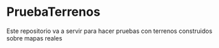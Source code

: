 # PruebaTerrenos
Este repositorio va a servir para hacer pruebas con terrenos construidos sobre mapas reales
